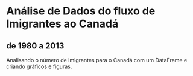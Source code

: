 # Análise de Dados do fluxo de Imigrantes ao Canadá
## de 1980 a 2013

Analisando o número de Imigrantes para o Canadá com um DataFrame e criando gráficos e figuras.
